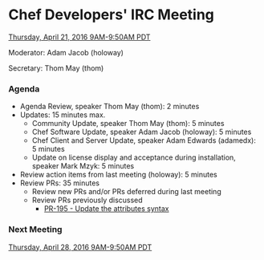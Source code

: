 # Chef Developers' IRC Meeting

[Thursday, April 21, 2016 9AM-9:50AM PDT](http://everytimezone.com/#2016-4-21,240,cn3)

Moderator:  Adam Jacob (holoway)

Secretary:  Thom May (thom)

### Agenda
* Agenda Review, speaker Thom May (thom): 2 minutes
* Updates: 15 minutes max.
  * Community Update, speaker Thom May (thom): 5 minutes
  * Chef Software Update, speaker Adam Jacob (holoway): 5 minutes
  * Chef Client and Server Update, speaker Adam Edwards (adamedx): 5 minutes
  * Update on license display and acceptance during installation, speaker Mark Mzyk: 5 minutes
* Review action items from last meeting (holoway): 5 minutes
* Review PRs:  35 minutes
  * Review new PRs and/or PRs deferred during last meeting
  * Review PRs previously discussed
    * [PR-195 - Update the attributes syntax](https://github.com/chef/chef-rfc/pull/195)

### Next Meeting

[Thursday, April 28, 2016 9AM-9:50AM PDT](http://everytimezone.com/#2016-4-28,240,cn3)
